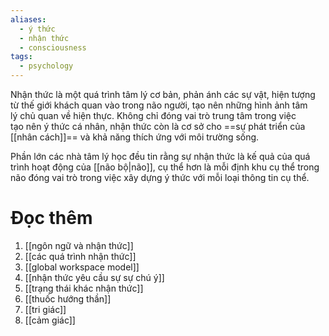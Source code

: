 ```yaml
---
aliases:
  - ý thức
  - nhận thức
  - consciousness
tags:
  - psychology
---
```

Nhận thức là một quá trình tâm lý cơ bản, phản ánh các sự vật, hiện tượng từ thế giới khách quan vào trong não người, tạo nên những hình ảnh tâm lý chủ quan về hiện thực. Không chỉ đóng vai trò trung tâm trong việc tạo nên ý thức cá nhân, nhận thức còn là cơ sở cho ==sự phát triển của [[nhân cách]]== và khả năng thích ứng với môi trường sống. 

Phần lớn các nhà tâm lý học đều tin rằng sự nhận thức là kế quả của quá trình hoạt động của [[não bộ|não]], cụ thể hơn là mỗi định khu cụ thể trong não đóng vai trò trong việc xây dựng ý thức với mỗi loại thông tin cụ thể. 

# Đọc thêm
1. [[ngôn ngữ và nhận thức]]
2. [[các quá trình nhận thức]]
3. [[global workspace model]]
4. [[nhận thức yêu cầu sự sự chú ý]]
5. [[trạng thái khác nhận thức]]
6. [[thuốc hướng thần]]
7. [[tri giác]]
8. [[cảm giác]]